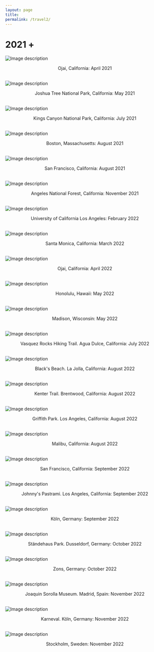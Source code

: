 ```yaml
---
layout: page
title: 
permalink: /travel2/
---
```

# 2021 +

![Image description](/images/Ojai.jpg)
<center>Ojai, California: April 2021</center>
<br>	

![Image description](/images/Jtree.JPG)
<center>Joshua Tree National Park, California: May 2021</center>
<br>	

![Image description](/images/2021July_Kings_Canyon.JPG)
<center>Kings Canyon National Park, California: July 2021</center>
<br>	

![Image description](/images/2021Aug_Boston.jpg)
<center>Boston, Massachusetts: August 2021</center>
<br>	

![Image description](/images/2021Aug_SF.jpg)
<center>San Francisco, California: August 2021</center>
<br>	

![Image description](/images/2021Nov_Angeles.jpg)
<center>Angeles National Forest, California: November 2021</center>
<br>	

![Image description](/images/2022_Feb_UCLA.jpg)
<center>University of California Los Angeles: February 2022</center>
<br>	

![Image description](/images/2022_March_Santa_Monica.jpg)
<center>Santa Monica, California: March 2022</center>
<br>	

![Image description](/images/2022_April_Ojai.jpg)
<center>Ojai, California: April 2022</center>
<br>	

![Image description](/images/2022_May_Hawaii.jpg)
<center>Honolulu, Hawaii: May 2022</center>
<br>	

![Image description](/images/2022_May_Madison_Wisconsin.jpg)
<center>Madison, Wisconsin: May 2022</center>
<br>	

![Image description](/images/2022_July_VasquezRocks.jpg)
<center>Vasquez Rocks Hiking Trail. Agua Dulce, California: July 2022</center>
<br>	

![Image description](/images/2022_Aug_BlacksBeach.jpg)
<center>Black's Beach. La Jolla, California: August 2022</center>
<br>	

![Image description](/images/2022_Aug_Kenter_Trail.jpg)
<center>Kenter Trail. Brentwood, California: August 2022</center>
<br>	

![Image description](/images/2022_Aug_Griffith_Park.jpg)
<center>Griffith Park. Los Angeles, California: August 2022</center>
<br>	

![Image description](/images/2022Aug_Malibu.jpg)
<center>Malibu, California: August 2022</center>
<br>	

![Image description](/images/2022_Sept_San_Francisco.jpg)
<center>San Francisco, California: September 2022</center>
<br>	

![Image description](/images/2022_Sept_Los_Angeles.jpg)
<center>Johnny's Pastrami. Los Angeles, California: September 2022</center>
<br>	

![Image description](/images/2022_Sept_Koln.jpg)
<center> Köln, Germany: September 2022</center>
<br>	

![Image description](/images/2022_Oct_Dusseldorf.jpg)
<center>Ständehaus Park. Dusseldorf, Germany: October 2022</center>
<br>	

![Image description](/images/2022_Oct_Zons.jpg)
<center>Zons, Germany: October 2022</center>
<br>	

![Image description](/images/2022_Nov_Madrid.jpg)
<center>Joaquin Sorolla Museum. Madrid, Spain: November 2022</center>
<br>	

![Image description](/images/2022_Nov_Koln.jpg)
<center>Karneval. Köln, Germany: November 2022</center>
<br>	

![Image description](/images/2022Nov_Stockholm.jpg)
<center>Stockholm, Sweden: November 2022</center>
<br>	

